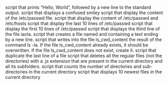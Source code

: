 script that prints “Hello, World”, followed by a new line to the standard output.
script that displays a confused smiley
script that display the content of the /etc/passwd file.
script that display the content of /etc/passwd and /etc/hosts
script that display the last 10 lines of /etc/passwd
script that display the first 10 lines of /etc/passwd
script that displays the third line of the file iacta.
script that creates a file named and containing a text ending by a new line.
script that writes into the file ls_cwd_content the result of the command ls -la. If the file ls_cwd_content already exists, it should be overwritten. If the file ls_cwd_content does not exist, create it.
script that duplicate the last line of a file
script that deletes all the regular files (not the directories) with a .js extension that are present in the current directory and all its subfolders.
script that counts the number of directories and sub-directories in the current directory
script that displays 10 newest files in the current directory
